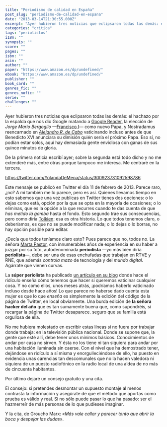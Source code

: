 ```yaml
---
title: "Periodismo de calidad en España"
post_slug: "periodismo-de-calidad-en-espana"
date: "2013-03-14T21:30:55.000Z"
excerpt: "Ayer hubieron tres noticias que eclipsaron todas las demás: el hachazo por la espalda que nos dio Google matando a Google Reader, la elección de Jorge Mario Bergoglio —Francisco I— como nuevo Papa, y Nostradamus reencarnado en Alejandro R. de Cabo vaticinando incluso antes de que Benedicto XVI anunciara su dimisión quién sería el próximo Papa."
categories: "critica"
tags: "periolistos"
i18n: ""
synopsis: ""
score: ""
pages: ""
isbn: ""
asin: ""
author: ""
paper: "https://www.amazon.es/dp/undefined/"
ebook: "https://www.amazon.es/dp/undefined/"
publisher: ""
book_card: ""
genres_fic: ""
genres_nofic: ""
serie: ""
challenges: ""
---
```


Ayer hubieron tres noticias que eclipsaron todas las demás: el hachazo por la espalda que nos dio Google matando a [Google Reader](http://fjp.es/google-cierra-google-reader/), la elección de _Jorge Mario Bergoglio_ —[Francisco I](http://es.wikipedia.org/wiki/Francisco_I_(papa))— como nuevo Papa, y Nostradamus reencarnado en _[Alejandro R. de Cabo](https://twitter.com/Ardecabo)_ vaticinando incluso antes de que Benedicto XVI anunciara su dimisión quién sería el próximo Papa. Eso sí, no podían estar solos, aquí hay demasiada gente envidiosa con ganas de sus quince minutos de gloria.

De la primera noticia escribí ayer; sobre la segunda está todo dicho y no me extenderé más, entre otras porque tampoco me interesa. Me centraré en la tercera.

https://twitter.com/YolandaDeMena/status/300923731092598786

Este mensaje se publicó en Twitter el día 11 de febrero de 2013. Parece raro, ¿no? A mí también me lo parece, pero es así. Quienes llevamos tiempo en esto sabemos que una vez publicas en Twitter tienes dos opciones: o lo dejas como está, opción por la que se opta en la mayoría de ocasiones; o lo eliminas, que es la opción a la que recurres cuando te das cuenta de que _has metido la gamba_ hasta el fondo. Esto segundo trae sus consecuencias, pero como diría [Tolkien](http://fjp.es/etiqueta/john-ronald-reuel-tolkien/): esa es otra historia. Lo que todos tenemos claro, o deberíamos, es que no se puede modificar nada; o lo dejas o lo borras, no hay opción posible para editar.

¿Decía que todos teníamos claro esto? Pues parece que no, todos no. La señora [Marta Pastor](https://twitter.com/MartaPastor), con innumerables años de experiencia en su haber a juzgar por su foto, autodenominada **periodista** —yo más bien diría **periolista**—, debe ser una de esas enchufadas que trabajan en RTVE y RNE, que además _controla mazo_ de tecnología y del _mundo digital_. Agárrate que vienen curvas.

La **súper periolista** ha publicado [un artículo en su blog](http://martanauta.wordpress.com/2013/03/14/como-escribir-un-tweet-falso-la-falsa-profecia-del-nombre-del-papa-en-twitter/) donde hace el ridículo enseña cómo tenemos que hacer si queremos vaticinar cualquier cosa. Y no como ellos, unos meses atrás, ¡podríamos haberlo vaticinado incluso desde hace años! Lo que parece no haberse dado cuenta esta mujer es que lo que _enseña_ es simplemente la edición del código de la página de Twitter, en local obviamente. Una burda edición de **la señora hacker del año** que es tan sumamente buena que, como supondréis, si recargar la página de Twitter desaparece. seguro que su familia está orgullosa de ella.

No me hubiera molestado en escribir estas líneas si no fuera por trabajar donde trabaja: en la televisión pública nacional. Donde se supone que, la gente que esté allí, debe tener unos mínimos básicos. Conocimientos de andar por casa no sirven. Y ésta no los tiene ni tan siquiera para andar por una habitación iluminada sin caerse. Con el nivel que ha demostrado tener, dejándose en ridículo a sí misma y enorgulleciéndose de ello, ha puesto en evidencia unas carencias tan descomunales que no la hacen valedora ni siquiera de un puesto radiofónico en la radio local de una aldea de no más de cincuenta habitantes.

Por último dejaré un consejo gratuito y una cita.

El consejo: si pretendes desmontar un supuesto montaje al menos contrasta la información y asegúrate de que el método que aportas como prueba es válido y real. Si no sólo puede pasar lo que ha pasado: ser el hazmerreír de más personas de lo que pudieses imaginar.

Y la cita, de Groucho Marx: «_Más vale callar y parecer tonto que abrir la boca y despejar las dudas_».

